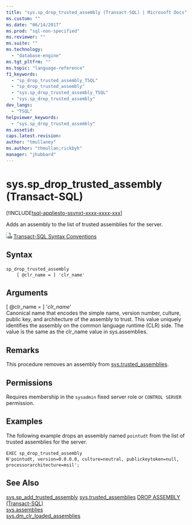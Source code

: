 ```yaml
---
title: "sys.sp_drop_trusted_assembly (Transact-SQL) | Microsoft Docs"
ms.custom: ""
ms.date: "06/14/2017"
ms.prod: "sql-non-specified"
ms.reviewer: ""
ms.suite: ""
ms.technology: 
  - "database-engine"
ms.tgt_pltfrm: ""
ms.topic: "language-reference"
f1_keywords: 
  - "sp_drop_trusted_assembly_TSQL"
  - "sp_drop_trusted_assembly"
  - "sys.sp_drop_trusted_assembly_TSQL"
  - "sys.sp_drop_trusted_assembly"
dev_langs: 
  - "TSQL"
helpviewer_keywords: 
  - "sys.sp_drop_trusted_assembly"
ms.assetid: 
caps.latest.revision: 
author: "tmullaney"
ms.author: "thmullan;rickbyh"
manager: "jhubbard"
---
```

# sys.sp_drop_trusted_assembly (Transact-SQL)  
[!INCLUDE[tsql-appliesto-ssvnxt-xxxx-xxxx-xxx](../../includes/tsql-appliesto-ssvnxt-xxxx-xxxx-xxx.md)]

Adds an assembly to the list of trusted assemblies for the server.

 ![Topic link icon](../../database-engine/configure-windows/media/topic-link.gif "Topic link icon") [Transact-SQL Syntax Conventions](../../t-sql/language-elements/transact-sql-syntax-conventions-transact-sql.md)  


## Syntax
```  
sp_drop_trusted_assembly 
    [ @clr_name = ] 'clr_name'
```  

## Arguments

[ @clr_name = ] '*clr_name*'  
Canonical name that encodes the simple name, version number, culture, public key, and architecture of the assembly to trust. This value uniquely identifies the assembly on the common language runtime (CLR) side. The value is the same as the clr_name value in sys.assemblies.

## Remarks  

This procedure removes an assembly from [sys.trusted_assemblies](../../relational-databases/system-catalog-views/sys-trusted-assembies-transact-sql.md).

## Permissions

Requires membership in the `sysadmin` fixed server role or `CONTROL SERVER` permission.

## Examples  

The following example drops an assembly named `pointudt` from the list of trusted assemblies for the server.  

```  
EXEC sp_drop_trusted_assembly 
N'pointudt, version=0.0.0.0, culture=neutral, publickeytoken=null, processorarchitecture=msil'; 
```  

## See Also  
  [sys.sp_add_trusted_assembly](sys-sp-add-trusted-assembly-transact-sql.md)
  [sys.trusted_assemblies](../../relational-databases/system-catalog-views/sys-trusted-assembies-transact-sql.md) 
  [DROP ASSEMBLY &#40;Transact-SQL&#41;](../../t-sql/statements/drop-assembly-transact-sql.md)  
  [sys.assemblies](../../relational-databases/system-catalog-views/sys-assemblies-transact-sql.md)  
  [sys.dm_clr_loaded_assemblies](../../relational-databases/system-dynamic-management-views/sys-dm-clr-loaded-assemblies-transact-sql.md)  

